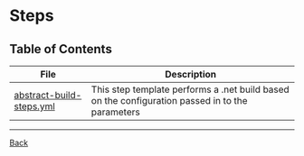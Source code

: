 # Steps
## Table of Contents

| File | Description |
|----|----|
|[abstract-build-steps.yml](./abstract-build-steps.md)| This step template performs a .net build based on the configuration passed in to the parameters|

-----
[Back](https://github.com/dmedeiros-veracode/devops-scripts-azure-devops)